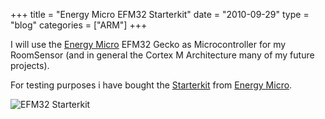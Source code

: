 +++
title = "Energy Micro EFM32 Starterkit"
date  = "2010-09-29"
type = "blog"
categories = ["ARM"]
+++

I will use the [Energy Micro](http://www.energymicro.com) EFM32 Gecko as Microcontroller for my RoomSensor (and in general the Cortex M Architecture many of my future projects).

For testing purposes i have bought the [Starterkit](http://www.energymicro.com/tools/efm32-gecko-starter-kit) from [Energy Micro](http://www.energymicro.com).

![EFM32 Starterkit](files/2010/09/29/efm32stk.jpg)

